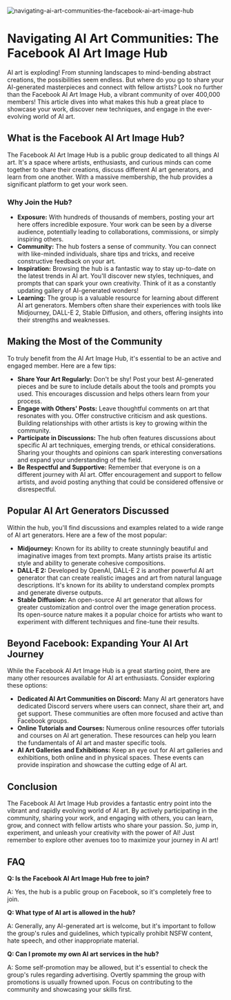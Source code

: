 ![navigating-ai-art-communities-the-facebook-ai-art-image-hub](https://images.pexels.com/photos/8831815/pexels-photo-8831815.jpeg?auto=compress&cs=tinysrgb&fit=crop&h=627&w=1200)

# Navigating AI Art Communities: The Facebook AI Art Image Hub

AI art is exploding! From stunning landscapes to mind-bending abstract creations, the possibilities seem endless. But where do you go to share your AI-generated masterpieces and connect with fellow artists? Look no further than the Facebook AI Art Image Hub, a vibrant community of over 400,000 members! This article dives into what makes this hub a great place to showcase your work, discover new techniques, and engage in the ever-evolving world of AI art.

## What is the Facebook AI Art Image Hub?

The Facebook AI Art Image Hub is a public group dedicated to all things AI art. It's a space where artists, enthusiasts, and curious minds can come together to share their creations, discuss different AI art generators, and learn from one another. With a massive membership, the hub provides a significant platform to get your work seen.

### Why Join the Hub?

*   **Exposure:** With hundreds of thousands of members, posting your art here offers incredible exposure. Your work can be seen by a diverse audience, potentially leading to collaborations, commissions, or simply inspiring others.
*   **Community:** The hub fosters a sense of community. You can connect with like-minded individuals, share tips and tricks, and receive constructive feedback on your art.
*   **Inspiration:** Browsing the hub is a fantastic way to stay up-to-date on the latest trends in AI art. You'll discover new styles, techniques, and prompts that can spark your own creativity. Think of it as a constantly updating gallery of AI-generated wonders!
*   **Learning:** The group is a valuable resource for learning about different AI art generators. Members often share their experiences with tools like Midjourney, DALL-E 2, Stable Diffusion, and others, offering insights into their strengths and weaknesses.

## Making the Most of the Community

To truly benefit from the AI Art Image Hub, it's essential to be an active and engaged member. Here are a few tips:

*   **Share Your Art Regularly:** Don't be shy! Post your best AI-generated pieces and be sure to include details about the tools and prompts you used. This encourages discussion and helps others learn from your process.
*   **Engage with Others' Posts:** Leave thoughtful comments on art that resonates with you. Offer constructive criticism and ask questions. Building relationships with other artists is key to growing within the community.
*   **Participate in Discussions:** The hub often features discussions about specific AI art techniques, emerging trends, or ethical considerations. Sharing your thoughts and opinions can spark interesting conversations and expand your understanding of the field.
*   **Be Respectful and Supportive:** Remember that everyone is on a different journey with AI art. Offer encouragement and support to fellow artists, and avoid posting anything that could be considered offensive or disrespectful.

## Popular AI Art Generators Discussed

Within the hub, you'll find discussions and examples related to a wide range of AI art generators. Here are a few of the most popular:

*   **Midjourney:** Known for its ability to create stunningly beautiful and imaginative images from text prompts. Many artists praise its artistic style and ability to generate cohesive compositions.
*   **DALL-E 2:** Developed by OpenAI, DALL-E 2 is another powerful AI art generator that can create realistic images and art from natural language descriptions. It's known for its ability to understand complex prompts and generate diverse outputs.
*   **Stable Diffusion:** An open-source AI art generator that allows for greater customization and control over the image generation process. Its open-source nature makes it a popular choice for artists who want to experiment with different techniques and fine-tune their results.

## Beyond Facebook: Expanding Your AI Art Journey

While the Facebook AI Art Image Hub is a great starting point, there are many other resources available for AI art enthusiasts. Consider exploring these options:

*   **Dedicated AI Art Communities on Discord:** Many AI art generators have dedicated Discord servers where users can connect, share their art, and get support. These communities are often more focused and active than Facebook groups.
*   **Online Tutorials and Courses:** Numerous online resources offer tutorials and courses on AI art generation. These resources can help you learn the fundamentals of AI art and master specific tools.
*   **AI Art Galleries and Exhibitions:** Keep an eye out for AI art galleries and exhibitions, both online and in physical spaces. These events can provide inspiration and showcase the cutting edge of AI art.

## Conclusion

The Facebook AI Art Image Hub provides a fantastic entry point into the vibrant and rapidly evolving world of AI art. By actively participating in the community, sharing your work, and engaging with others, you can learn, grow, and connect with fellow artists who share your passion. So, jump in, experiment, and unleash your creativity with the power of AI! Just remember to explore other avenues too to maximize your journey in AI art! 

## FAQ

**Q: Is the Facebook AI Art Image Hub free to join?**

A: Yes, the hub is a public group on Facebook, so it's completely free to join.

**Q: What type of AI art is allowed in the hub?**

A: Generally, any AI-generated art is welcome, but it's important to follow the group's rules and guidelines, which typically prohibit NSFW content, hate speech, and other inappropriate material.

**Q: Can I promote my own AI art services in the hub?**

A: Some self-promotion may be allowed, but it's essential to check the group's rules regarding advertising. Overtly spamming the group with promotions is usually frowned upon. Focus on contributing to the community and showcasing your skills first.